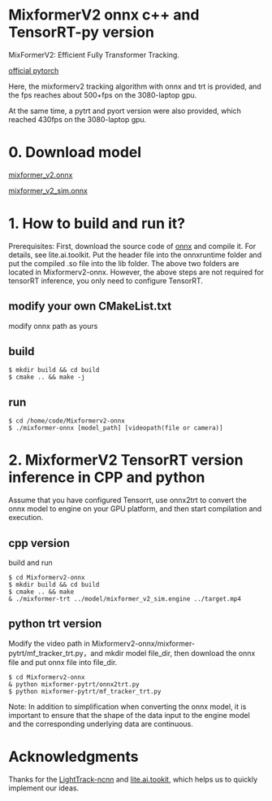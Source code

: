 # MixformerV2 onnx c++ and TensorRT-py version
MixFormerV2: Efficient Fully Transformer Tracking.

[official pytorch](https://github.com/MCG-NJU/MixFormerV2.git)

Here, the mixformerv2 tracking algorithm with onnx and trt is provided, and the fps reaches about 500+fps on the 3080-laptop gpu.

At the same time, a pytrt and pyort version were also provided, which reached 430fps on the 3080-laptop gpu.
# 0. Download model
[mixformer_v2.onnx](https://www.123pan.com/s/6iArVv-FYAJ.html)

[mixformer_v2_sim.onnx](https://www.123pan.com/s/6iArVv-mcAJ.html)


# 1. How to build and run it?
Prerequisites: First, download the source code of [onnx](https://github.com/microsoft/onnxruntime) and compile it. For details, see lite.ai.toolkit. Put the header file into the onnxruntime folder and put the compiled .so file into the lib folder. The above two folders are located in Mixformerv2-onnx. However, the above steps are not required for tensorRT inference, you only need to configure TensorRT.
## modify your own CMakeList.txt
modify onnx path as yours

## build
```
$ mkdir build && cd build
$ cmake .. && make -j
```

## run
```
$ cd /home/code/Mixformerv2-onnx
$ ./mixformer-onnx [model_path] [videopath(file or camera)]
```

# 2. MixformerV2 TensorRT version inference in CPP and python
Assume that you have configured Tensorrt, use onnx2trt to convert the onnx model to engine on your GPU platform, and then start compilation and execution.

## cpp version 
build and run
```
$ cd Mixformerv2-onnx
$ mkdir build && cd build
$ cmake .. && make
& ./mixformer-trt ../model/mixformer_v2_sim.engine ../target.mp4
```
## python trt version
Modify the video path in Mixformerv2-onnx/mixformer-pytrt/mf_tracker_trt.py，and mkdir model file_dir, then download the onnx file and put onnx file into file_dir.
```
$ cd Mixformerv2-onnx
& python mixformer-pytrt/onnx2trt.py 
$ python mixformer-pytrt/mf_tracker_trt.py
```
Note: In addition to simplification when converting the onnx model, it is important to ensure that the shape of the data input to the engine model and the corresponding underlying data are continuous.

# Acknowledgments

Thanks for the [LightTrack-ncnn](https://github.com/Z-Xiong/LightTrack-ncnn.git) and [lite.ai.tookit](https://github.com/DefTruth/lite.ai.toolkit), which helps us to quickly implement our ideas.
